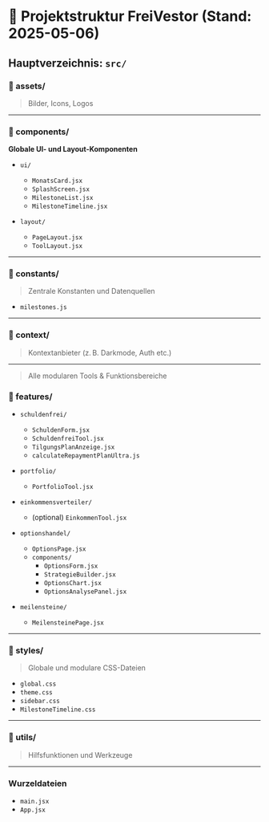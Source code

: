 # 📁 Projektstruktur FreiVestor (Stand: 2025-05-06)

## Hauptverzeichnis: `src/`

### 📂 assets/
> Bilder, Icons, Logos

---

### 📂 components/
**Globale UI- und Layout-Komponenten**

- `ui/`
  - `MonatsCard.jsx`
  - `SplashScreen.jsx`
  - `MilestoneList.jsx`
  - `MilestoneTimeline.jsx`

- `layout/`
  - `PageLayout.jsx`
  - `ToolLayout.jsx`

---

### 📂 constants/
> Zentrale Konstanten und Datenquellen

- `milestones.js`

---

### 📂 context/
> Kontextanbieter (z. B. Darkmode, Auth etc.)

---
> Alle modularen Tools & Funktionsbereiche
### 📂 features/


- `schuldenfrei/`
  - `SchuldenForm.jsx`
  - `SchuldenfreiTool.jsx`
  - `TilgungsPlanAnzeige.jsx`
  - `calculateRepaymentPlanUltra.js`

- `portfolio/`
  - `PortfolioTool.jsx`

- `einkommensverteiler/`
  - (optional) `EinkommenTool.jsx`

- `optionshandel/`
  - `OptionsPage.jsx`
  - `components/`
    - `OptionsForm.jsx`
    - `StrategieBuilder.jsx`
    - `OptionsChart.jsx`
    - `OptionsAnalysePanel.jsx`

- `meilensteine/`
  - `MeilensteinePage.jsx`

---

### 📂 styles/
> Globale und modulare CSS-Dateien

- `global.css`
- `theme.css`
- `sidebar.css`
- `MilestoneTimeline.css`

---

### 📂 utils/
> Hilfsfunktionen und Werkzeuge

---

### Wurzeldateien

- `main.jsx`
- `App.jsx`